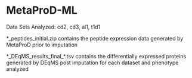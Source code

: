# MetaProD-ML
Data Sets Analyzed: cd2, cd3, al1, t1d1

*_peptides_initial.zip contains the peptide expression data generated by MetaProD prior to imputation

*_DEqMS_results_final\_\*.tsv contains the differentially expressed proteins generated by DEqMS post imputation for each dataset and phenotype analyzed
